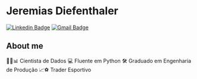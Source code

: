 # Jeremias Diefenthaler

[![Linkedin Badge](https://img.shields.io/badge/LinkedIn-JeremiasDiefenthaler-blue?style=flat-square&logo=Linkedin&logoColor=white&link=https://www.linkedin.com/in/jeremiasdiefenthaler/)](https://www.linkedin.com/in/jeremiasdiefenthaler/) 
[![Gmail Badge](https://img.shields.io/badge/-jeremiasdief@gmail.com-c14438?style=flat-square&logo=Gmail&logoColor=white&link=mailto:jeremiasdief@gmail.com)](mailto:jeremiasdief@gmail.com)

## About me

:man_scientist::bar_chart: Cientista de Dados
:computer: Fluente em Python
:hammer_and_wrench: Graduado em Engenharia de Produção
:chart_with_upwards_trend::soccer: Trader Esportivo

<!--
**JeremiasDief/JeremiasDief** is a ✨ _special_ ✨ repository because its `README.md` (this file) appears on your GitHub profile.

Here are some ideas to get you started:

- 🔭 I’m currently working on ...
- 🌱 I’m currently learning ...
- 👯 I’m looking to collaborate on ...
- 🤔 I’m looking for help with ...
- 💬 Ask me about ...
- 📫 How to reach me: ...
- 😄 Pronouns: ...
- ⚡ Fun fact: ...
-->
